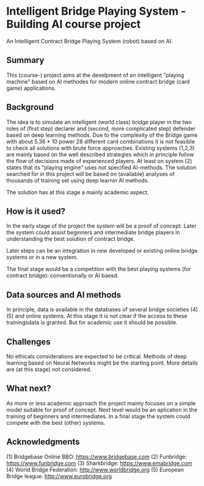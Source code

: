 # Intelligent Bridge Playing System - Building AI course project

An Intelligent Contract Bridge Playing System (robot) based on AI.

## Summary

This (course-) project aims at the develpment of an intelligent "playing machine" based on AI methodes for modern online contract bridge (card game) applications.

## Background

The idea is to simulate an intelligent (world class) bridge player in the two roles of (first step) declarer and (second, more complicated step) defender based on deep learning methods. 
Due to the complexity of the Bridge game with about 5.36 * 10 power 28 different card combinations it is not feasible to check all solutions with brute force approaches. 
Existing systems (1,2,3) are mainly based on the well described strategies which in principle follow the flow of decisions made of experienced players. At least on system (2) states that its "playing engine" uses not specified AI-methods. The solution searched for in this project will be based on (available) analyses of thousands of training set using deep learnin AI methods.

The solution has at this stage a mainly academic aspect. 

## How is it used?

In the early stage of the project the system will be a proof of concept. Later the system could assist beginners and intermediate bridge players in understanding the best solution of contract bridge.

Later steps can be an integration in new developed or existing online bridge systems or in a new system. 

The final stage would be a competition with the best playing systems (for contract bridge): conventionally or AI baesd.

## Data sources and AI methods
In principle, data is available in the databases of several bridge societies (4) (5) and online systems. At this stage it is not clear if the access to these trainingsdata is granted. But for academic use it should be possible.

## Challenges

No ethicals considerations are expected to be critical. 
Methods of deep learning based on Neural Networks might be the starting point. More details are (at this stage) not considered. 

## What next?

As more or less academic approach the project mainly focuses on a simple model suitable for proof of concept. 
Next level would be an aplication in the training of beginners and intermediates.
In a final stage the system could compete with the best (other) systems.

## Acknowledgments

(1) Bridgebase Online BBO: https://www.bridgebase.com
(2) Funbridge: https://www.funbridge.com
(3) Sharkbridge: https://www.emabridge.com
(4) World Bridge Federation: http://www.worldbridge.org
(5) European Bridge league: http://www.eurobridge.org
